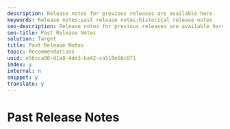 ```yaml
---
description: Release notes for previous releases are available here.
keywords: Release notes;past release notes;historical release notes
seo-description: Release notes for previous releases are available here.
seo-title: Past Release Notes
solution: Target
title: Past Release Notes
topic: Recommendations
uuid: e56cca00-d1a8-4de3-ba42-ca518e66c071
index: y
internal: n
snippet: y
translate: y
---
```


# Past Release Notes

